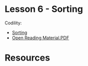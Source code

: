 # Lesson 6 - Sorting

Codility:

- [Sorting](https://app.codility.com/programmers/lessons/6-sorting/)
- [Open Reading Material.PDF](docs/lessons/l006-sorting.pdf)

# Resources
